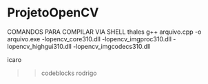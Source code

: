 # ProjetoOpenCV

COMANDOS PARA COMPILAR VIA SHELL
thales
g++ arquivo.cpp -o arquivo.exe -lopencv_core310.dll -lopencv_imgproc310.dll -lopencv_highgui310.dll -lopencv_imgcodecs310.dll

icaro 
>>codeblocks
rodrigo

